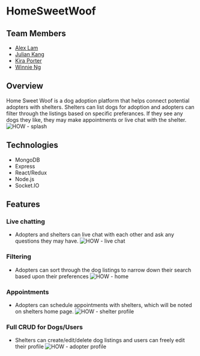 # HomeSweetWoof

## Team Members
* [Alex Lam](https://github.com/alexsaintlam) 
* [Julian Kang](https://github.com/juka1031) 
* [Kira Porter](https://github.com/kierxin)
* [Winnie Ng](https://github.com/WinnieNg3210)

## Overview

Home Sweet Woof is a dog adoption platform that helps connect potential adopters with shelters.
Shelters can list dogs for adoption and adopters can filter through the listings based on specific preferances.
If they see any dogs they like, they may make appointments or live chat with the shelter.
![HOW - splash](https://user-images.githubusercontent.com/82779931/134609901-c477e222-c48e-4af6-8b03-27ebef3040ba.JPG)

## Technologies

* MongoDB
* Express
* React/Redux
* Node.js
* Socket.IO

## Features

### Live chatting

* Adopters and shelters can live chat with each other and ask any questions they may have.
![HOW - live chat](https://user-images.githubusercontent.com/82779931/134609904-d41059c1-5153-4f27-9449-6ca7347d7884.JPG)

### Filtering
* Adopters can sort through the dog listings to narrow down their search based upon their preferences
![HOW - home](https://user-images.githubusercontent.com/82779931/134609903-95b70f2b-1d93-471a-9405-f9b902baba58.JPG)

### Appointments
* Adopters can schedule appointments with shelters, which will be noted on shelters home page.
![HOW - shelter profile](https://user-images.githubusercontent.com/82779931/134609902-02bacea0-e946-4988-af22-2aa72516bd80.JPG)

### Full CRUD for Dogs/Users
* Shelters can create/edit/delete dog listings and users can freely edit their profile
![HOW - adopter profile](https://user-images.githubusercontent.com/82779931/134609900-39986994-ee23-4879-a698-d2b388d9d414.JPG)
